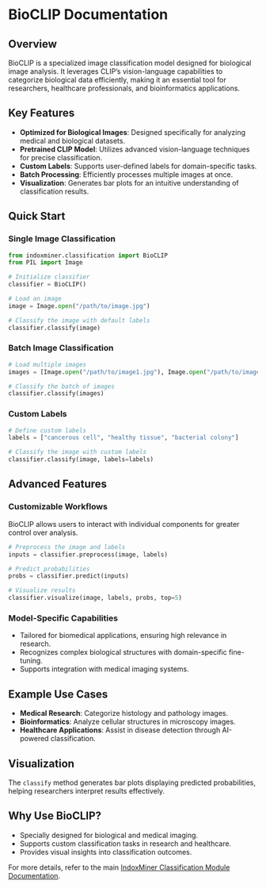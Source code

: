 # BioCLIP Documentation

## Overview

BioCLIP is a specialized image classification model designed for biological image analysis. It leverages CLIP’s vision-language capabilities to categorize biological data efficiently, making it an essential tool for researchers, healthcare professionals, and bioinformatics applications.

## Key Features

- **Optimized for Biological Images**: Designed specifically for analyzing medical and biological datasets.
- **Pretrained CLIP Model**: Utilizes advanced vision-language techniques for precise classification.
- **Custom Labels**: Supports user-defined labels for domain-specific tasks.
- **Batch Processing**: Efficiently processes multiple images at once.
- **Visualization**: Generates bar plots for an intuitive understanding of classification results.

## Quick Start

### Single Image Classification

```python
from indoxminer.classification import BioCLIP
from PIL import Image

# Initialize classifier
classifier = BioCLIP()

# Load an image
image = Image.open("/path/to/image.jpg")

# Classify the image with default labels
classifier.classify(image)
```

### Batch Image Classification

```python
# Load multiple images
images = [Image.open("/path/to/image1.jpg"), Image.open("/path/to/image2.jpg")]

# Classify the batch of images
classifier.classify(images)
```

### Custom Labels

```python
# Define custom labels
labels = ["cancerous cell", "healthy tissue", "bacterial colony"]

# Classify the image with custom labels
classifier.classify(image, labels=labels)
```

## Advanced Features

### Customizable Workflows

BioCLIP allows users to interact with individual components for greater control over analysis.

```python
# Preprocess the image and labels
inputs = classifier.preprocess(image, labels)

# Predict probabilities
probs = classifier.predict(inputs)

# Visualize results
classifier.visualize(image, labels, probs, top=5)
```

### Model-Specific Capabilities

- Tailored for biomedical applications, ensuring high relevance in research.
- Recognizes complex biological structures with domain-specific fine-tuning.
- Supports integration with medical imaging systems.

## Example Use Cases

- **Medical Research**: Categorize histology and pathology images.
- **Bioinformatics**: Analyze cellular structures in microscopy images.
- **Healthcare Applications**: Assist in disease detection through AI-powered classification.

## Visualization

The `classify` method generates bar plots displaying predicted probabilities, helping researchers interpret results effectively.

## Why Use BioCLIP?

- Specially designed for biological and medical imaging.
- Supports custom classification tasks in research and healthcare.
- Provides visual insights into classification outcomes.

For more details, refer to the main [IndoxMiner Classification Module Documentation](./Classification_Module.md).
